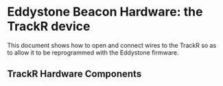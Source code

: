 # Eddystone Beacon Hardware: the TrackR device 

This document shows how to open and connect wires to the TrackR so as to allow it to be reprogrammed with the Eddystone firmware.

## TrackR Hardware Components

